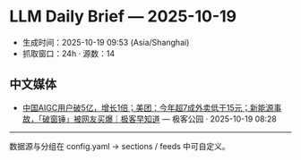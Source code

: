 # LLM Daily Brief — 2025-10-19

- 生成时间：2025-10-19 09:53 (Asia/Shanghai)
- 抓取窗口：24h · 源数：14


## 中文媒体

- [中国AIGC用户破5亿，增长1倍；美团：今年超7成外卖低于15元；新能源事故，「破窗锤」被网友买爆｜极客早知道](http://www.geekpark.net/news/355132) — 极客公园 · 2025-10-19 08:28

---
数据源与分组在 config.yaml → sections / feeds 中可自定义。